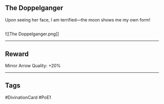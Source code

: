 ## The Doppelganger
Upon seeing her face, I am terrified—the moon shows me my own form!
## 
![[The Doppelganger.png]]

---
## Reward
Mirror Arrow
Quality: +20%

---
## Tags
#DivinationCard
#PoE1